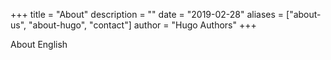 +++
title = "About"
description = ""
date = "2019-02-28"
aliases = ["about-us", "about-hugo", "contact"]
author = "Hugo Authors"
+++

About English